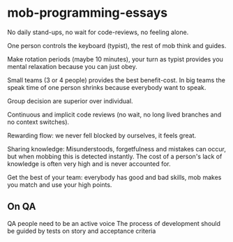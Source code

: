 # mob-programming-essays

No daily stand-ups, no wait for code-reviews, no feeling alone.

One person controls the keyboard (typist), the rest of mob think and guides.

Make rotation periods (maybe 10 minutes), your turn as typist provides you mental relaxation because you can just obey.

Small teams (3 or 4 people) provides the best benefit-cost. In big teams the speak time of one person shrinks because everybody want to speak.

Group decision are superior over individual.

Continuous and implicit code reviews (no wait, no long lived branches and no context switches).

Rewarding flow: we never fell blocked by ourselves, it feels great.

Sharing knowledge: Misunderstoods, forgetfulness and mistakes can occur, but when mobbing this is detected instantly. The cost of a person's lack of knowledge is often very high and is never accounted for.

Get the best of your team: everybody has good and bad skills, mob makes you match and use your high points.

## On QA
QA people need to be an active voice
The process of development should be guided by tests on story and acceptance criteria
